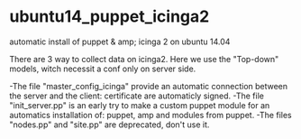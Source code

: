 # ubuntu14_puppet_icinga2
automatic install of puppet & amp; icinga 2 on ubuntu 14.04

There are 3 way to collect data on icinga2.
Here we use the "Top-down" models, witch necessit a conf only on server side.


-The file "master_config_icinga" provide an automatic connection between the server and the client: certificate are automaticly signed.
-The file "init_server.pp" is an early try to make a custom puppet module for an automatics installation of: puppet, amp and modules from puppet.
-The files "nodes.pp" and "site.pp" are deprecated, don't use it.
